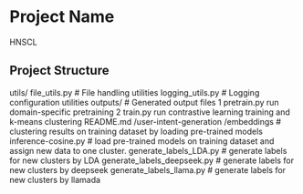 # Project Name
HNSCL
## Project Structure
utils/
 file_utils.py # File handling utilities
logging_utils.py # Logging configuration utilities
outputs/ # Generated output files
1 pretrain.py run domain-specific pretraining 
2 train.py run contrastive learning training and k-means clustering
README.md
/user-intent-generation
/embeddings # clustering results on training dataset by loading pre-trained models
inference-cosine.py # load pre-trained models on training dataset and assign new data to one cluster.
generate_labels_LDA.py # generate labels for new clusters by LDA
generate_labels_deepseek.py # generate labels for new clusters by deepseek
generate_labels_llama.py # generate labels for new clusters by llamada